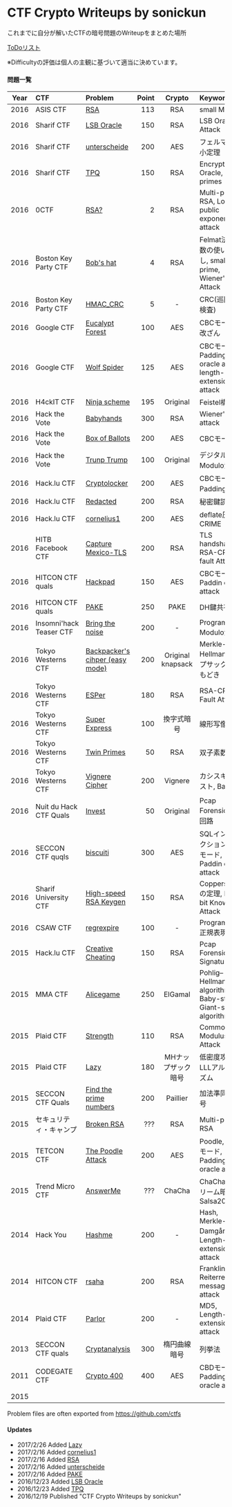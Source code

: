 # CTF Crypto Writeups  by sonickun
これまでに自分が解いたCTFの暗号問題のWriteupをまとめた場所

[ToDoリスト](todo.md)

※Difficultyの評価は個人の主観に基づいて適当に決めています。

#### 問題一覧

| Year | CTF | Problem | Point | Crypto | Keywords | Difficulty|
| :--: | :-- | :------ | ----: | :----: | :------- | :-------: |
| 2016 | ASIS CTF | [RSA](2016/asis-ctf/rsa) | 113 | RSA | small Modular | C |
| 2016 | Sharif CTF | [LSB Oracle](2016/sharif-ctf/lsb-oracle) | 150 | RSA | LSB Oracle Attack | C |
| 2016 | Sharif CTF | [unterscheide](2016/sharif-ctf/unterscheide) | 200 | AES | フェルマーの小定理 | A |
| 2016 | Sharif CTF | [TPQ](2016/sharif-ctf/tpq) | 150 | RSA | Encryption Oracle, 10 primes | C |
| 2016 | 0CTF | [RSA?](2016/0ctf/rsa/) | 2    | RSA    | Multi-prime RSA, Low public exponent attack| B |
| 2016 | Boston Key Party CTF | [Bob's hat](2016/boston-key-party/bobs-hat/) | 4    | RSA | Felmat法, 素数の使いまわし, small prime, Wiener's Attack| C |
| 2016 | Boston Key Party CTF | [HMAC_CRC](2016/boston-key-party/hmac_crc/)  | 5    | - | CRC(巡回冗長検査) | B |
| 2016 | Google CTF | [Eucalypt Forest](2016/google-ctf/eucalypt-forest/) | 100 | AES | CBCモード, IV改ざん | C |
| 2016 | Google CTF | [Wolf Spider](2016/google-ctf/wolf-spider/) | 125 | AES | CBCモード, Padding oracle attack, length-extension attack | A |
| 2016 | H4ckIT CTF | [Ninja scheme](2016/h4ckit-ctf/ninja-scheme/) | 195 | Original | Feistel構造 | C |
| 2016 | Hack the Vote | [Babyhands](2016/hack-the-vote/babyhands/) | 300 | RSA | Wiener's attack | C |
| 2016 | Hack the Vote | [Box of Ballots](hack-the-vote/boxes-of-ballots/) | 200 | AES | CBCモード | B |
| 2016 | Hack the Vote | [Trunp Trump](2016/hack-the-vote/trump-trump/) | 100 | Original | デジタル署名, Modulo演算 | C |
| 2016 | Hack.lu CTF | [Cryptolocker](2016/hack.lu-ctf/cryptolocker/) | 200 | AES | CBCモード, Padding検査 | C |
| 2016 | Hack.lu CTF | [Redacted](2016/hack.lu-ctf/redacted/) | 200 | RSA | 秘密鍵読経 | C |
| 2016 | Hack.lu CTF | [cornelius1](2016/hack.lu-ctf/cornelius1/) | 200 | AES | deflate圧縮, CRIME | B |
| 2016 | HITB Facebook CTF | [Capture Mexico-TLS](2016/hitb-facebook-ctf/capture-mexico-tls/) | 200 | RSA | TLS handshake, RSA-CRT fault Attack | B |
| 2016 | HITCON CTF quals | [Hackpad](2016/hitcon-ctf-quals/hackpad/) | 150 | AES | CBCモード, Paddin oracle attack | C |
| 2016 | HITCON CTF quals | [PAKE](2016/hitcon-ctf-quals/pake) | 250 |PAKE | DH鍵共有 | B |
| 2016 | Insomni'hack Teaser CTF | [Bring the noise](2016/insomnihack-teaser/bring-the-noise/) | 200 | - | Programming, Modulo演算 | C |
| 2016 | Tokyo Westerns CTF | [Backpacker's cihper (easy mode)](2016/mma-ctf-2nd/backpackers-cipher-easy-mode/) | 200 | Original knapsack | Merkle-Hellmanナップサック暗号もどき | A |
| 2016 | Tokyo Westerns CTF | [ESPer](2016/mma-ctf-2nd/esper/) | 180 |  RSA | RSA-CRT Fault Attack | B |
| 2016 | Tokyo Westerns CTF | [Super Express](2016/mma-ctf-2nd/super-express/) | 100 | 換字式暗号 | 線形写像 | C |
| 2016 | Tokyo Westerns CTF | [Twin Primes](2016/mma-ctf-2nd/twin-primes/) | 50 | RSA | 双子素数 | C |
| 2016 | Tokyo Westerns CTF | [Vignere Cipher](2016/mma-ctf-2nd/vignere-cipher/) | 200 | Vignere | カシスキーテスト, Base64 | B |
| 2016 | Nuit du Hack CTF Quals | [Invest](2016/nuit-du-hack-ctf/invest/) | 50 | Original | Pcap Forensic, 論理回路 | C |
| 2016 | SECCON CTF quqls | [biscuiti](2016/seccon-ctf-quals/biscuiti/) | 300 | AES | SQLインジェクション, CBCモード, Paddin oracle attack | A |
| 2016 | Sharif University CTF | [High-speed RSA Keygen](2016/su-ctf/high-speed-rsa-keygen/) | 150 | RSA | Coppersmithの定理, High-bit Known Attack | B |  |
| 2016 | CSAW CTF | [regrexpire](2016/csaw-ctf-quals/regexpire/) | 100 | - | Programming, 正規表現 | C |
| 2015 | Hack.lu CTF | [Creative Cheating](2015/hack.lu-ctf/creative-cheating/) | 150 | RSA | Pcap Forensic, Signatures | C |
| 2015 | MMA CTF | [Alicegame](2015/mma-ctf/alice-game/) | 250 | ElGamal | Pohlig–Hellman algorithm, Baby-step Giant-step algorithm | A |
| 2015 | Plaid CTF | [Strength](2015/plaid-ctf/strength/) | 110 | RSA | Common Modulus Attack | C |
| 2015 | Plaid CTF | [Lazy](2015/plaid-ctf/lazy/) | 180 | MHナップザック暗号 | 低密度攻撃、LLLアルゴリズム | B |
| 2015 | SECCON CTF Quals | [Find the prime numbers](2015/seccon-ctf-quals/find-the-prime-numbers/) | 200 | Paillier | 加法準同型暗号 | B |
| 2015 | セキュリティ・キャンプ | [Broken RSA](2015/security-camp/broken-rsa/) | ??? | RSA | Multi-prime RSA | C |
| 2015 | TETCON CTF | [The Poodle Attack](2015/tetcon-ctf/the-poodle-attack/) | 200 | AES | Poodle, CBCモード, Padding oracle attack | A |
| 2015 | Trend Micro CTF | [AnswerMe](2015/trend-micro-ctf/answerme/) | ??? | ChaCha | ChaCha, ストリーム暗号, Salsa20 | C |
| 2014 | Hack You | [Hashme](2014/hack-you/Hashme/) | 200 | - | Hash, Merkle-Damgård構造, Length-extension attack | B |
| 2014 | HITCON CTF | [rsaha](2014/hitcon-ctf/rsaha/) | 200 | RSA | Franklin-Reiterrelated-message attack | B |
| 2014 | Plaid CTF | [Parlor](2014/plaid-ctf/parlor/) | 200 | - | MD5, Length-extension attack | S |
| 2013 | SECCON CTF quals | [Cryptanalysis](2013/seccon-ctf-quals/cryptanalysis/) | 300 | 楕円曲線暗号 | 列挙法 | C |
| 2011 | CODEGATE CTF | [Crypto 400](2011/codegate-ctf/crypto-400/) | 400 | AES | CBDモード, Padding oracle attack | B |
| 2015 |  | []() |  |  |  |  |


Problem files are often exported from <https://github.com/ctfs>

#### Updates
- 2017/2/26 Added [Lazy](2015/plaid-ctf/lazy/)
- 2017/2/16 Added [cornelius1](2016/hack.lu-ctf/cornelius1/)
- 2017/2/16 Added [RSA](2016/asis-ctf/rsa)
- 2017/2/16 Added [unterscheide](2016/sharif-ctf/unterscheide)
- 2017/2/16 Added [PAKE](2016/hitcon-ctf-quals/pake)
- 2016/12/23 Added [LSB Oracle](2016/sharif-ctf/lsb-oracle)
- 2016/12/23 Added [TPQ](2016/sharif-ctf/tpq)
- 2016/12/19 Published "CTF Crypto Writeups by sonickun"
